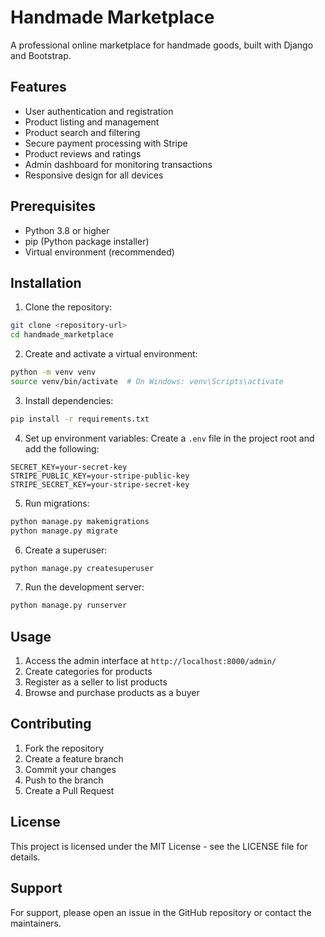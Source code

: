 # Handmade Marketplace

A professional online marketplace for handmade goods, built with Django and Bootstrap.

## Features

- User authentication and registration
- Product listing and management
- Product search and filtering
- Secure payment processing with Stripe
- Product reviews and ratings
- Admin dashboard for monitoring transactions
- Responsive design for all devices

## Prerequisites

- Python 3.8 or higher
- pip (Python package installer)
- Virtual environment (recommended)

## Installation

1. Clone the repository:
```bash
git clone <repository-url>
cd handmade_marketplace
```

2. Create and activate a virtual environment:
```bash
python -m venv venv
source venv/bin/activate  # On Windows: venv\Scripts\activate
```

3. Install dependencies:
```bash
pip install -r requirements.txt
```

4. Set up environment variables:
Create a `.env` file in the project root and add the following:
```
SECRET_KEY=your-secret-key
STRIPE_PUBLIC_KEY=your-stripe-public-key
STRIPE_SECRET_KEY=your-stripe-secret-key
```

5. Run migrations:
```bash
python manage.py makemigrations
python manage.py migrate
```

6. Create a superuser:
```bash
python manage.py createsuperuser
```

7. Run the development server:
```bash
python manage.py runserver
```

## Usage

1. Access the admin interface at `http://localhost:8000/admin/`
2. Create categories for products
3. Register as a seller to list products
4. Browse and purchase products as a buyer

## Contributing

1. Fork the repository
2. Create a feature branch
3. Commit your changes
4. Push to the branch
5. Create a Pull Request

## License

This project is licensed under the MIT License - see the LICENSE file for details.

## Support

For support, please open an issue in the GitHub repository or contact the maintainers. 